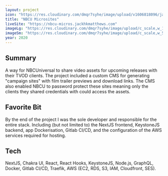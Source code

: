 ```yaml
---
layout: project
icon: "https://res.cloudinary.com/dmqr7syhe/image/upload/v1606818096/jackhkmatthews.com/icons/nbcu-icon_p5ifid.svg"
title: "NBCU Microsites"
liveSite: "https://nbcu-micros.jackhkmatthews.com"
imageLg: "https://res.cloudinary.com/dmqr7syhe/image/upload/c_scale,w_1000/v1576758403/jackhkmatthews.com/images/nbcu-campaign-site_be0cmj.jpg"
imageSm: "https://res.cloudinary.com/dmqr7syhe/image/upload/c_scale,w_500/v1576758403/jackhkmatthews.com/images/nbcu-campaign-site_be0cmj.jpg"
year: 2020
---
```


## Summary

A way for NBCUniversal to share video assets for upcoming releases with their TVOD clients. The project included a custom CMS for generating "campaign sites" with film trailer previews and download links. The CMS also enabled NBCU to password protect these sites meaning only the clients they shared credentials with could access the assets.

## Favorite Bit

By the end of the project I was the sole developer and responsible for the entire stack. Including (but not limited to) the NextJS frontend, KeystoneJS backend, app Dockerisation, Gitlab CI/CD, and the configuration of the AWS services required for hosting.

## Tech

NextJS, Chakra UI, React, React Hooks, KeystoneJS, Node.js, GraphQL, Docker, Gitlab CI/CD, Traefik, AWS (EC2, RDS, S3, IAM, Cloudfront, SES).
